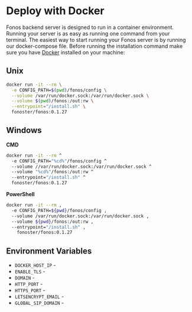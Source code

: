 # Deploy with Docker

Fonos backend server is designed to run in a container environment. Running your server is as easy as running one command from your terminal. The easiest way to start running your Fonos server is by running our docker-compose file. Before running the installation command make sure you have [Docker](https://www.docker.com/products/docker-desktop) installed on your machine:

## Unix

```bash
docker run -it --rm \
  -e CONFIG_PATH=$(pwd)/fonos/config \
  --volume /var/run/docker.sock:/var/run/docker.sock \
  --volume $(pwd)/fonos:/out:rw \
  --entrypoint="/install.sh" \
  fonoster/fonos:0.1.27
```

## Windows

**CMD**

```bash
docker run -it --rm ^
  -e CONFIG_PATH="%cd%"/fonos/config ^
  --volume //var/run/docker.sock:/var/run/docker.sock ^
  --volume "%cd%"/fonos:/out:rw ^
  --entrypoint="/install.sh" ^
  fonoster/fonos:0.1.27
```

**PowerShell**

```bash
docker run -it --rm ,
  -e CONFIG_PATH=${pwd}/fonos/config ,
  --volume /var/run/docker.sock:/var/run/docker.sock ,
  --volume ${pwd}/fonos:/out:rw ,
  --entrypoint="/install.sh" ,
    fonoster/fonos:0.1.27
```

## Environment Variables

- `DOCKER_HOST_IP` - 
- `ENABLE_TLS` -
- `DOMAIN` -
- `HTTP_PORT` -
- `HTTPS_PORT` -
- `LETSENCRYPT_EMAIL` -
- `GLOBAL_SIP_DOMAIN` -
